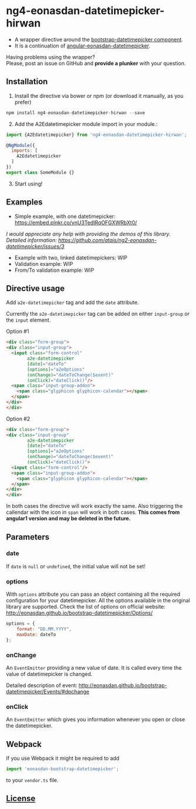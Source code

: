 # ng4-eonasdan-datetimepicker-hirwan

* A wrapper directive around the [bootstrap-datetimepicker component](http://eonasdan.github.io/bootstrap-datetimepicker/).
* It is a continuation of [angular-eonasdan-datetimepicker](https://github.com/atais/angular-eonasdan-datetimepicker).

Having problems using the wrapper? <br>
Please, post an issue on GitHub and **provide a plunker** with your question.

## Installation

1) Install the directive via bower or npm (or download it manually, as you prefer)
```javascript
npm install ng4-eonasdan-datetimepicker-hirwan --save
```

2) Add the A2Edatetimepicker module import in your module.:

```javascript
import {A2Edatetimepicker} from 'ng4-eonasdan-datetimepicker-hirwan';

@NgModule({
  imports: [
    A2Edatetimepicker
  ]
})
export class SomeModule {}
```

3) Start using!

## Examples

* Simple example, with one datetimepicker: https://embed.plnkr.co/vnU3TedIRqOFGXWRbXt0/

*I would appreciate any help with providing the demos of this library. Detailed information: https://github.com/atais/ng2-eonasdan-datetimepicker/issues/3*
* Example with two, linked datetimepickers: WIP
* Validation example: WIP
* From/To validation example: WIP


## Directive usage

Add `a2e-datetimepicker` tag and add the `date` attribute. 

Currently the `a2e-datetimepicker` tag can be added on either `input-group` or the `input` element.

Option #1
```html
<div class="form-group">
<div class="input-group">
  <input class="form-control" 
        a2e-datetimepicker
        [date]="dateTo"
        [options]="a2eOptions"
        (onChange)="dateToChange($event)"
        (onClick)="dateClick()"/>
  <span class="input-group-addon">
    <span class="glyphicon glyphicon-calendar"></span>
  </span>
</div>
</div>
```

Option #2
```html
<div class="form-group">
<div class="input-group"
        a2e-datetimepicker
        [date]="dateTo"
        [options]="a2eOptions"
        (onChange)="dateToChange($event)"
        (onClick)="dateClick()">
  <input class="form-control"/>
  <span class="input-group-addon">
    <span class="glyphicon glyphicon-calendar"></span>
  </span>
</div>
</div>
```


In both cases the directive will work exactly the same. Also triggering the callendar with the icon in `span` will work in both cases. 
**This comes from angular1 version and may be deleted in the future.**

## Parameters

### date

If `date` is `null` or `undefined`, the initial value will not be set!

### options

With `options` attribute you can pass an object containing all the required configuration for your datetimepicker.
All the options available in the original library are supported. Check the list of options on official website: http://eonasdan.github.io/bootstrap-datetimepicker/Options/

```javascript
options = {
    format: "DD.MM.YYYY",
    maxDate: dateTo
};
```

### onChange

An `EventEmitter` providing a new value of date. It is called every time the value of datetimepicker is changed. <br>

Detailed description of event: http://eonasdan.github.io/bootstrap-datetimepicker/Events/#dpchange

### onClick

An `EventEmitter` which gives you information whenever you open or close the datetimepicker.

## Webpack

If you use Webpack it might be required to add

```javascript
import 'eonasdan-bootstrap-datetimepicker';
```

to your `vendor.ts` file.

## [License](https://github.com/atais/ng2-eonasdan-datetimepicker/blob/master/LICENSE)
